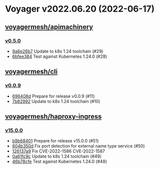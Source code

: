 # Voyager v2022.06.20 (2022-06-17)


## [voyagermesh/apimachinery](https://github.com/voyagermesh/apimachinery)

### [v0.5.0](https://github.com/voyagermesh/apimachinery/releases/tag/v0.5.0)

- [9a6e26b7](https://github.com/voyagermesh/apimachinery/commit/9a6e26b7) Update to k8s 1.24 toolchain (#29)
- [6bfee384](https://github.com/voyagermesh/apimachinery/commit/6bfee384) Test against Kubernetes 1.24.0 (#28)



## [voyagermesh/cli](https://github.com/voyagermesh/cli)

### [v0.0.9](https://github.com/voyagermesh/cli/releases/tag/v0.0.9)

- [696408d](https://github.com/voyagermesh/cli/commit/696408d) Prepare for release v0.0.9 (#11)
- [7b82992](https://github.com/voyagermesh/cli/commit/7b82992) Update to k8s 1.24 toolchain (#10)



## [voyagermesh/haproxy-ingress](https://github.com/voyagermesh/haproxy-ingress)

### [v15.0.0](https://github.com/voyagermesh/haproxy-ingress/releases/tag/v15.0.0)

- [b9b68401](https://github.com/voyagermesh/haproxy-ingress/commit/b9b684018) Prepare for release v15.0.0 (#51)
- [804b350d](https://github.com/voyagermesh/haproxy-ingress/commit/804b350d9) Fix port detection for external name type service (#50)
- [126137a9](https://github.com/voyagermesh/haproxy-ingress/commit/126137a90) Fix CVE-2022-1586 CVE-2022-1587
- [0a61fc9c](https://github.com/voyagermesh/haproxy-ingress/commit/0a61fc9c4) Update to k8s 1.24 toolchain (#49)
- [46b78cfe](https://github.com/voyagermesh/haproxy-ingress/commit/46b78cfed) Test against Kubernetes 1.24.0 (#48)



